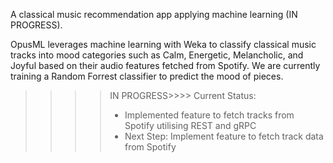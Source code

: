 A classical music recommendation app applying machine learning (IN PROGRESS).

OpusML leverages machine learning with Weka to classify classical music tracks into mood categories such as Calm, Energetic, Melancholic, and Joyful based on their audio features fetched from Spotify.
We are currently training a Random Forrest classifier to predict the mood of pieces.

>>>>IN PROGRESS>>>>
Current Status:
>>>> - Implemented feature to fetch tracks from Spotify utilising REST and gRPC
>>>> - Next Step: Implement feature to fetch track data from Spotify

